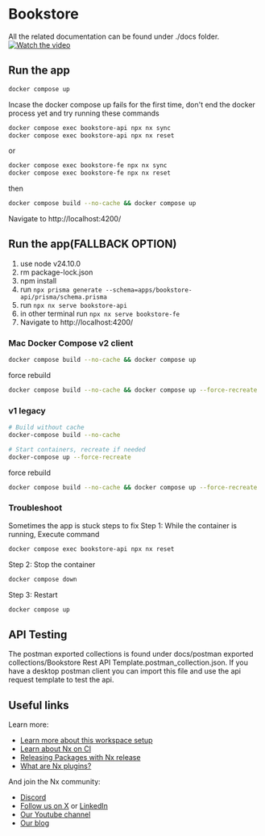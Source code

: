 # Bookstore

All the related documentation can be found under ./docs folder.
[![Watch the video]()]([https://youtu.be/T-D1KVIuvjA](https://www.youtube.com/watch?v=OWzI5jdTCh8))

## Run the app
```sh
docker compose up
```

Incase the docker compose up fails for the first time, don't end the docker process yet and try running these commands
```sh
docker compose exec bookstore-api npx nx sync
docker compose exec bookstore-api npx nx reset
```
or
```sh
docker compose exec bookstore-fe npx nx sync
docker compose exec bookstore-fe npx nx reset
```

then
```sh
docker compose build --no-cache && docker compose up
```

Navigate to http://localhost:4200/

## Run the app(FALLBACK OPTION)
1. use node v24.10.0
2. rm package-lock.json
3. npm install
4. run `npx prisma generate --schema=apps/bookstore-api/prisma/schema.prisma`
4. run `npx nx serve bookstore-api`
5. in other terminal run `npx nx serve bookstore-fe`
6. Navigate to http://localhost:4200/

### Mac Docker Compose v2 client
```sh
docker compose build --no-cache && docker compose up
```

force rebuild
```sh
docker compose build --no-cache && docker compose up --force-recreate
```

### v1 legacy
```sh
# Build without cache
docker-compose build --no-cache

# Start containers, recreate if needed
docker-compose up --force-recreate
```

force rebuild
```sh
docker compose build --no-cache && docker compose up --force-recreate 
```

### Troubleshoot
Sometimes the app is stuck steps to fix
Step 1: While the container is running, Execute command
```sh
docker compose exec bookstore-api npx nx reset
```

Step 2: Stop the container
```sh
docker compose down
```

Step 3: Restart
```sh
docker compose up
```

## API Testing
The postman exported collections is found under docs/postman exported collections/Bookstore Rest API Template.postman_collection.json.
If you have a desktop postman client you can import this file and use the api request template to test the api.

## Useful links

Learn more:

- [Learn more about this workspace setup](https://nx.dev/nx-api/js?utm_source=nx_project&amp;utm_medium=readme&amp;utm_campaign=nx_projects)
- [Learn about Nx on CI](https://nx.dev/ci/intro/ci-with-nx?utm_source=nx_project&utm_medium=readme&utm_campaign=nx_projects)
- [Releasing Packages with Nx release](https://nx.dev/features/manage-releases?utm_source=nx_project&utm_medium=readme&utm_campaign=nx_projects)
- [What are Nx plugins?](https://nx.dev/concepts/nx-plugins?utm_source=nx_project&utm_medium=readme&utm_campaign=nx_projects)

And join the Nx community:
- [Discord](https://go.nx.dev/community)
- [Follow us on X](https://twitter.com/nxdevtools) or [LinkedIn](https://www.linkedin.com/company/nrwl)
- [Our Youtube channel](https://www.youtube.com/@nxdevtools)
- [Our blog](https://nx.dev/blog?utm_source=nx_project&utm_medium=readme&utm_campaign=nx_projects)
